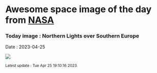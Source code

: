 
# Awesome space image of the day from [NASA](https://api.nasa.gov/)

### Today image : Northern Lights over Southern Europe
Date : 2023-04-25

![](https://apod.nasa.gov/apod/image/2304/NlightsSeurope_Cordero_960.jpg)

<small>Latest update : Tue Apr 25 19:10:16 2023</small>
        